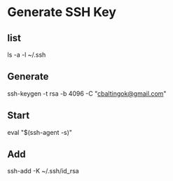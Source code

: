 # Generate SSH Key

## list
ls -a -l ~/.ssh

## Generate
ssh-keygen -t rsa -b 4096 -C "cbaltingok@gmail.com"

## Start
eval "$(ssh-agent -s)"

## Add
ssh-add -K ~/.ssh/id_rsa